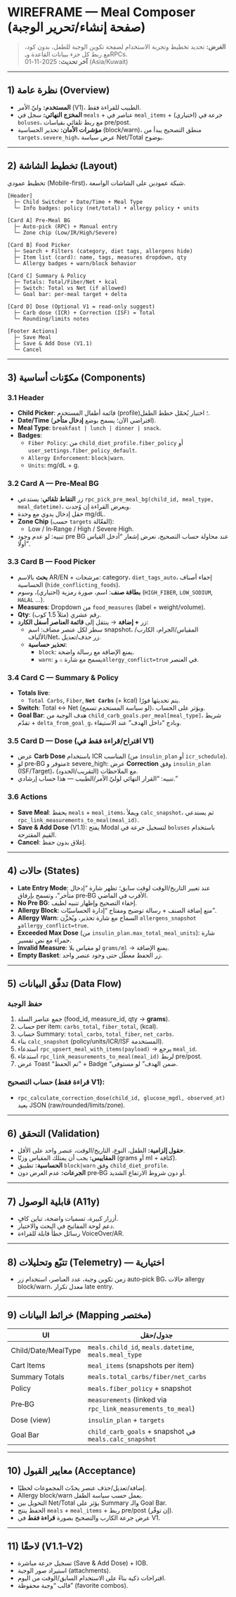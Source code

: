# WIREFRAME — Meal Composer (صفحة إنشاء/تحرير الوجبة)

> **الغرض:** تحديد تخطيط وتجربة الاستخدام لصفحة تكوين الوجبة للطفل، بدون كود، مع ربط كل جزء ببيانات القاعدة وـRPCs.  
> **آخر تحديث:** 2025-11-01 (Asia/Kuwait)

---

## 1) نظرة عامة (Overview)
- **المستخدم:** وليّ الأمر (V1)، الطبيب للقراءة فقط.  
- **المخرَج النهائي:** سجل في `meals` + عناصر في `meal_items` + (اختياري) جرعة في `boluses`، مع ربط تلقائي بقياسات pre/post.  
- **مؤشرات الأمان:** تحذير الحساسية (block/warn)، منطق التصحيح يبدأ من `targets.severe_high`، عرض سياسة Net/Total بوضوح.

---

## 2) تخطيط الشاشة (Layout)
تخطيط عمودي (Mobile-first)، شبكة عمودين على الشاشات الواسعة.

```
[Header]
  ├─ Child Switcher + Date/Time + Meal Type
  └─ Info badges: policy (net/total) • allergy policy • units

[Card A] Pre‑Meal BG
  ├─ Auto-pick (RPC) + Manual entry
  └─ Zone chip (Low/IR/High/Severe)

[Card B] Food Picker
  ├─ Search + Filters (category, diet tags, allergens hide)
  ├─ Item list (card): name, tags, measures dropdown, qty
  └─ Allergy badges + warn/block behavior

[Card C] Summary & Policy
  ├─ Totals: Total/Fiber/Net • kcal
  ├─ Switch: Total vs Net (if allowed)
  └─ Goal bar: per‑meal target + delta

[Card D] Dose (Optional V1 = read-only suggest)
  ├─ Carb dose (ICR) + Correction (ISF) = Total
  └─ Rounding/limits notes

[Footer Actions]
  ├─ Save Meal
  ├─ Save & Add Dose (V1.1)
  └─ Cancel
```

---

## 3) مكوّنات أساسية (Components)

### 3.1 Header
- **Child Picker**: قائمة أطفال المستخدم (profile)؛ اختيار يُحمّل خطط الطفل.  
- **Date/Time** (افتراضي الآن؛ يسمح بوضع **إدخال متأخر**).  
- **Meal Type**: `breakfast | lunch | dinner | snack`.  
- **Badges**:  
  - `Fiber Policy`: من `child_diet_profile.fiber_policy` أو `user_settings.fiber_policy_default`.  
  - `Allergy Enforcement`: `block|warn`.  
  - `Units`: mg/dL + g.

### 3.2 Card A — Pre‑Meal BG
- زر **التقاط تلقائي**: يستدعي `rpc_pick_pre_meal_bg(child_id, meal_type, meal_datetime)`، ويعرض القراءة إن وُجدت.  
- حقل إدخال يدوي مع وحدة mg/dL.  
- **Zone Chip** (حسب `targets` الفعّالة):  
  - Low / In‑Range / High / Severe High.  
- تنبيه: لو عدم وجود pre BG عند محاولة حساب التصحيح، نعرض إشعار “أدخل القياس أولًا”.

### 3.3 Card B — Food Picker
- **بحث** بالاسم AR/EN + مرشحات: category، `diet_tags_auto`، إخفاء أصناف الحساسية (`hide_conflicting_foods`).  
- **بطاقة صنف**: اسم، صورة رمزية (اختياري)، وسوم (`HIGH_FIBER`, `LOW_SODIUM`, `HALAL` …).  
- **Measures**: Dropdown من `food_measures` (label + weight/volume).  
- **Qty**: رقم عشري (مثلاً 1.5 كوب).  
- زر **+ إضافة** → ينتقل إلى **قائمة العناصر أسفل الكارد**:
  - سطر لكل عنصر مضاف: اسم snapshot، المقياس/الجرام، الكارب/الألياف/Net، زر حذف/تعديل.  
  - **تحذير حساسية**:  
    - `block`: يمنع الإضافة مع رسالة واضحة.  
    - `warn`: يسمح مع شارة `⚠️` و`allergy_conflict=true` في العنصر.

### 3.4 Card C — Summary & Policy
- **Totals live**:  
  - `Total Carbs`, `Fiber`, **`Net Carbs`** (+ kcal) يتم تحديثها فورًا.  
- **Switch**: Total ↔ Net (لو سياسة المستخدم تسمح)، ويؤثر على الحساب.  
- **Goal Bar**: هدف الوجبة من `child_carb_goals.per_meal[meal_type]`، شريط تقدّم + `delta_from_goal_g`، وبادج “داخل الهدف” عند الاستيفاء.

### 3.5 Card D — Dose (اقتراح/قراءة فقط في V1)
- عرض **Carb Dose** باستخدام ICR المناسب (من `insulin_plan` أو `icr_schedule`).  
- لو pre‑BG متوفر و≥ severe_high: عرض **Correction** وفق `insulin_plan` (ISF/Target)، مع الملاحظات (التقريب/الحدود).  
- تنبيه: “القرار النهائي لوليّ الأمر/الطبيب — هذا حساب إرشادي.”

### 3.6 Actions
- **Save Meal**: يحفظ `meals` + `meal_items`، ويملأ `calc_snapshot`، ثم يستدعي `rpc_link_measurements_to_meal(meal_id)`.  
- **Save & Add Dose** (V1.1): يفتح Modal لتسجيل جرعة في `boluses` باستخدام القيم المقترحة.  
- **Cancel**: إغلاق بدون حفظ.

---

## 4) حالات (States)

- **Late Entry Mode**: عند تغيير التاريخ/الوقت لوقت سابق؛ تظهر شارة “إدخال متأخر”، وتسمح بإرفاق pre‑BG الأقرب في الماضي.  
- **No Pre BG**: إخفاء التصحيح وإظهار تنبيه لطيف.  
- **Allergy Block**: منع إضافة الصنف + رسالة توضيح ومفتاح “إدارة الحساسيّات”.  
- **Allergy Warn**: السماح مع شارة تحذير، ويُخزَّن `allergens_snapshot` و`allergy_conflict=true`.  
- **Exceeded Max Dose** (من `insulin_plan.max_total_meal_units`): شارة حمراء مع نص تفسير.  
- **Invalid Measure**: لو مقياس بلا `grams/ml` → يمنع الإضافة.  
- **Empty Basket**: زر الحفظ معطّل حتى وجود عنصر واحد.

---

## 5) تدفّق البيانات (Data Flow)

### حفظ الوجبة
1) جمع عناصر السلة (food_id, measure_id, qty → **grams**).  
2) حساب per item: `carbs_total`, `fiber_total`, (kcal).  
3) حساب Summary: `total_carbs`, `total_fiber`, `net_carbs`.  
4) بناء `calc_snapshot` (policy/units/ICR/ISF المستخدمة).  
5) استدعاء `rpc_upsert_meal_with_items(payload)` → يرجع `meal_id`.  
6) استدعاء `rpc_link_measurements_to_meal(meal_id)` لربط pre/post.  
7) عرض Toast “تم الحفظ” + Badge “ضمن الهدف” لو مستوفى.

### حساب التصحيح (قراءة فقط V1):
- `rpc_calculate_correction_dose(child_id, glucose_mgdl, observed_at)` يعيد JSON (raw/rounded/limits/zone).

---

## 6) التحقق (Validation)
- **حقول إلزامية:** الطفل، النوع، التاريخ/الوقت، عنصر واحد على الأقل.  
- **المقاييس:** يجب أن يمتلك المقياس وزنًا (grams أو ml + كثافة).  
- **الحساسية:** تطبيق `block|warn` وفق `child_diet_profile`.  
- **الجرعات:** عدم العرض دون pre‑BG أو دون شروط الارتفاع الشديد.

---

## 7) قابلية الوصول (A11y)
- أزرار كبيرة، تسميات واضحة، تباين كافٍ.  
- دعم لوحة المفاتيح في البحث والاختيار.  
- رسائل خطأ قابلة للقراءة VoiceOver/AR.

---

## 8) تتبّع وتحليلات (Telemetry) — اختيارية
- زمن تكوين وجبة، عدد العناصر، استخدام زر auto‑pick BG، حالات allergy block/warn، معدل تكرار late entry.

---

## 9) خرائط البيانات (Mapping مختصر)

| UI | جدول/حقل |
|---|---|
| Child/Date/MealType | `meals.child_id`, `meals.datetime`, `meals.meal_type` |
| Cart Items | `meal_items` (snapshots per item) |
| Summary Totals | `meals.total_carbs/fiber/net_carbs` |
| Policy | `meals.fiber_policy` + snapshot |
| Pre‑BG | `measurements` (linked via `rpc_link_measurements_to_meal`) |
| Dose (view) | `insulin_plan` + `targets` |
| Goal Bar | `child_carb_goals` + snapshot في `meals.calc_snapshot` |

---

## 10) معايير القبول (Acceptance)
- إضافة/تعديل/حذف عنصر يحدّث المجموعات لحظيًا.  
- Allergy block/warn يعمل حسب سياسة الطفل.  
- التحويل بين Net/Total يؤثر على Summary والـ Goal Bar.  
- الحفظ ينتج `meals` + `meal_items` + ربط pre/post (إن توفّر).  
- عرض جرعة الكارب والتصحيح بصورة **قراءة فقط** في V1.

---

## 11) لاحقًا (V1.1–V2)
- تسجيل جرعة مباشرة (Save & Add Dose) + IOB.  
- استيراد صور الوجبة (attachments).  
- اقتراحات ذكية بناءً على الاستخدام السابق/الوقت من اليوم.  
- قالب “وجبة محفوظة” (favorite combos).

